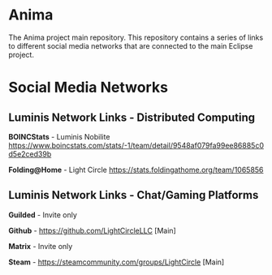 # Anima
 The Anima project main repository. This repository contains a series of links to different social media networks that
are connected to the main Eclipse project.


# Social Media Networks
## Luminis Network Links - Distributed Computing

**BOINCStats** - Luminis Nobilite https://www.boincstats.com/stats/-1/team/detail/9548af079fa99ee86885c0d5e2ced39b

**Folding@Home** - Light Circle https://stats.foldingathome.org/team/1065856


## Luminis Network Links - Chat/Gaming Platforms

**Guilded** - Invite only

**Github** - https://github.com/LightCircleLLC [Main]

**Matrix** - Invite only

**Steam** - https://steamcommunity.com/groups/LightCircle [Main]
